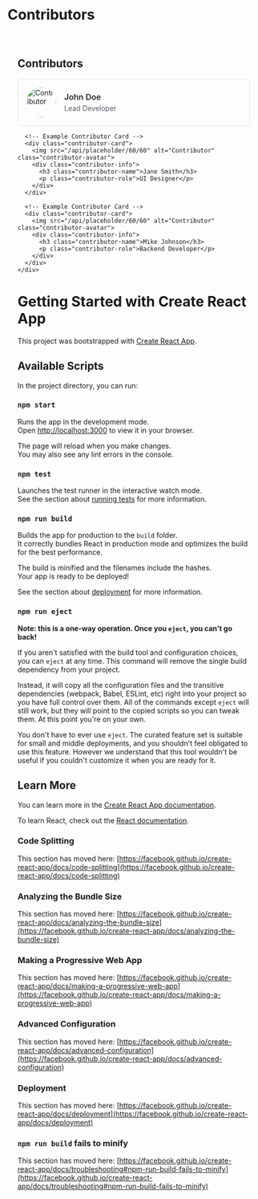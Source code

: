 # Contributors
<html>
<head>
  <style>
    .contributors-section {
      padding: 20px;
      max-width: 900px;
      margin: 0 auto;
    }

    .contributors-grid {
      display: grid;
      grid-template-columns: repeat(auto-fill, minmax(250px, 1fr));
      gap: 20px;
      margin-top: 20px;
    }

    .contributor-card {
      border: 1px solid #e1e4e8;
      border-radius: 6px;
      padding: 16px;
      display: flex;
      align-items: center;
      transition: transform 0.2s;
    }

    .contributor-card:hover {
      transform: translateY(-2px);
      box-shadow: 0 4px 8px rgba(0,0,0,0.1);
    }

    .contributor-avatar {
      width: 60px;
      height: 60px;
      border-radius: 50%;
      margin-right: 16px;
    }

    .contributor-info {
      flex-grow: 1;
    }

    .contributor-name {
      font-weight: 600;
      font-size: 16px;
      margin: 0 0 4px 0;
      color: #24292e;
    }

    .contributor-role {
      font-size: 14px;
      color: #586069;
      margin: 0;
    }
  </style>
</head>
<body>
  <div class="contributors-section">
    <h2>Contributors</h2>
    <div class="contributors-grid">
      <!-- Example Contributor Card -->
      <div class="contributor-card">
        <img src="/api/placeholder/60/60" alt="Contributor" class="contributor-avatar">
        <div class="contributor-info">
          <h3 class="contributor-name">John Doe</h3>
          <p class="contributor-role">Lead Developer</p>
        </div>
      </div>

      <!-- Example Contributor Card -->
      <div class="contributor-card">
        <img src="/api/placeholder/60/60" alt="Contributor" class="contributor-avatar">
        <div class="contributor-info">
          <h3 class="contributor-name">Jane Smith</h3>
          <p class="contributor-role">UI Designer</p>
        </div>
      </div>

      <!-- Example Contributor Card -->
      <div class="contributor-card">
        <img src="/api/placeholder/60/60" alt="Contributor" class="contributor-avatar">
        <div class="contributor-info">
          <h3 class="contributor-name">Mike Johnson</h3>
          <p class="contributor-role">Backend Developer</p>
        </div>
      </div>
    </div>
  </div>
</body>
</html>

# Getting Started with Create React App

This project was bootstrapped with [Create React App](https://github.com/facebook/create-react-app).

## Available Scripts

In the project directory, you can run:

### `npm start`

Runs the app in the development mode.\
Open [http://localhost:3000](http://localhost:3000) to view it in your browser.

The page will reload when you make changes.\
You may also see any lint errors in the console.

### `npm test`

Launches the test runner in the interactive watch mode.\
See the section about [running tests](https://facebook.github.io/create-react-app/docs/running-tests) for more information.

### `npm run build`

Builds the app for production to the `build` folder.\
It correctly bundles React in production mode and optimizes the build for the best performance.

The build is minified and the filenames include the hashes.\
Your app is ready to be deployed!

See the section about [deployment](https://facebook.github.io/create-react-app/docs/deployment) for more information.

### `npm run eject`

**Note: this is a one-way operation. Once you `eject`, you can't go back!**

If you aren't satisfied with the build tool and configuration choices, you can `eject` at any time. This command will remove the single build dependency from your project.

Instead, it will copy all the configuration files and the transitive dependencies (webpack, Babel, ESLint, etc) right into your project so you have full control over them. All of the commands except `eject` will still work, but they will point to the copied scripts so you can tweak them. At this point you're on your own.

You don't have to ever use `eject`. The curated feature set is suitable for small and middle deployments, and you shouldn't feel obligated to use this feature. However we understand that this tool wouldn't be useful if you couldn't customize it when you are ready for it.

## Learn More

You can learn more in the [Create React App documentation](https://facebook.github.io/create-react-app/docs/getting-started).

To learn React, check out the [React documentation](https://reactjs.org/).

### Code Splitting

This section has moved here: [https://facebook.github.io/create-react-app/docs/code-splitting](https://facebook.github.io/create-react-app/docs/code-splitting)

### Analyzing the Bundle Size

This section has moved here: [https://facebook.github.io/create-react-app/docs/analyzing-the-bundle-size](https://facebook.github.io/create-react-app/docs/analyzing-the-bundle-size)

### Making a Progressive Web App

This section has moved here: [https://facebook.github.io/create-react-app/docs/making-a-progressive-web-app](https://facebook.github.io/create-react-app/docs/making-a-progressive-web-app)

### Advanced Configuration

This section has moved here: [https://facebook.github.io/create-react-app/docs/advanced-configuration](https://facebook.github.io/create-react-app/docs/advanced-configuration)

### Deployment

This section has moved here: [https://facebook.github.io/create-react-app/docs/deployment](https://facebook.github.io/create-react-app/docs/deployment)

### `npm run build` fails to minify

This section has moved here: [https://facebook.github.io/create-react-app/docs/troubleshooting#npm-run-build-fails-to-minify](https://facebook.github.io/create-react-app/docs/troubleshooting#npm-run-build-fails-to-minify)
